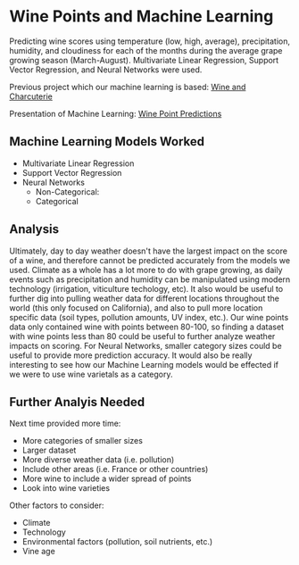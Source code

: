 # Wine Points and Machine Learning

Predicting wine scores using temperature (low, high, average), precipitation, humidity, and cloudiness for each of the months during the average grape growing season (March-August). Multivariate Linear Regression, Support Vector Regression, and Neural Networks were used.

Previous project which our machine learning is based: [Wine and Charcuterie](https://github.com/TempestCampbell/Project2)

Presentation of Machine Learning: [Wine Point Predictions](https://docs.google.com/presentation/d/15VnzyvONVWltduQ95HDWQV4EQO8L-cu261JYZhkuWII/edit?usp=sharing)

## Machine Learning Models Worked
- Multivariate Linear Regression
- Support Vector Regression
- Neural Networks
  - Non-Categorical:
  - Categorical

## Analysis
Ultimately, day to day weather doesn't have the largest impact on the score of a wine, and therefore cannot be predicted accurately from the models we used. Climate as a whole has a lot more to do with grape growing, as daily events such as precipitation and humidity can be manipulated using modern technology (irrigation, viticulture techology, etc). It also would be useful to further dig into pulling weather data for different locations throughout the world (this only focused on California), and also to pull more location specific data (soil types, pollution amounts, UV index, etc.). Our wine points data only contained wine with points between 80-100, so finding a dataset with wine points less than 80 could be useful to further analyze weather impacts on scoring. For Neural Networks, smaller category sizes could be useful to provide more prediction accuracy. It would also be really interesting to see how our Machine Learning models would be effected if we were to use wine varietals as a category.


## Further Analyis Needed
Next time provided more time:
- More categories of smaller sizes
- Larger dataset
- More diverse weather data (i.e. pollution)
- Include other areas (i.e. France or other countries)
- More wine to include a wider spread of points
- Look into wine varieties

Other factors to consider:
- Climate
- Technology
- Environmental factors (pollution, soil nutrients, etc.)
- Vine age
